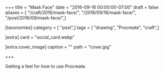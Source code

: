 +++
title = "Mask Face"
date = "2016-09-16 00:00:00-07:00"
draft = false
aliases = [ "/craft/2016/mask-face/", "/2016/09/16/mask-face/", "/post/2016/09/mask-face/",]

[taxonomies]
category = [ "post",]
tags = [ "drawing", "Procreate", "craft",]

[extra]
card = "social_card.webp"

[extra.cover_image]
caption = ""
path = "cover.jpg"

+++

Getting a feel for how to use Procreate.